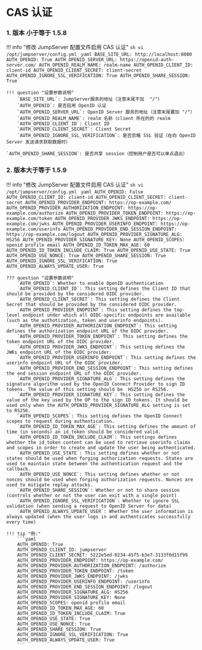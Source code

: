# CAS 认证

### 1. 版本 小于等于 1.5.8

!!! info "修改 JumpServer 配置文件启用 CAS 认证"
    ```sh
    vi /opt/jumpserver/config.yml
    ```
    ```yaml
    BASE_SITE_URL: http://localhost:8080
    AUTH_OPENID: True
    AUTH_OPENID_SERVER_URL: https://openid-auth-server.com/
    AUTH_OPENID_REALM_NAME: realm-name
    AUTH_OPENID_CLIENT_ID: client-id
    AUTH_OPENID_CLIENT_SECRET: client-secret
    AUTH_OPENID_IGNORE_SSL_VERIFICATION: True
    AUTH_OPENID_SHARE_SESSION: True
    ```

    !!! question "设置参数说明"
        `BASE_SITE_URL`: JumpServer服务的地址（注意末尾不加  "/"）
        `AUTH_OPENID`: 是否启用 OpenID 认证
        `AUTH_OPENID_SERVER_URL`: OpenID Server 服务的地址（注意末尾要加 "/"）
        `AUTH_OPENID_REALM_NAME`: realm 名称（client 所在的的 realm
        `AUTH_OPENID_CLIENT_ID`: Client ID
        `AUTH_OPENID_CLIENT_SECRET`: Client Secret
        `AUTH_OPENID_IGNORE_SSL_VERIFICATION`: 是否忽略 SSL 验证（在向 OpenID Server 发送请求获取数据时）
        `AUTH_OPENID_SHARE_SESSION`: 是否共享 session（控制用户是否可以单点退出）

### 2. 版本大于等于 1.5.9

!!! info "修改 JumpServer 配置文件启用 CAS 认证"
    ```sh
    vi /opt/jumpserver/config.yml
    ```
    ```yaml
    AUTH_OPENID: False
    AUTH_OPENID_CLIENT_ID: client-id
    AUTH_OPENID_CLIENT_SECRET: client-secret
    AUTH_OPENID_PROVIDER_ENDPOINT: https://op-example.com/
    AUTH_OPENID_PROVIDER_AUTHORIZATION_ENDPOINT: https://op-example.com/authorize
    AUTH_OPENID_PROVIDER_TOKEN_ENDPOINT: https://op-example.com/token
    AUTH_OPENID_PROVIDER_JWKS_ENDPOINT: https://op-example.com/jwks
    AUTH_OPENID_PROVIDER_USERINFO_ENDPOINT: https://op-example.com/userinfo
    AUTH_OPENID_PROVIDER_END_SESSION_ENDPOINT: https://op-example.com/logout
    AUTH_OPENID_PROVIDER_SIGNATURE_ALG: HS256
    AUTH_OPENID_PROVIDER_SIGNATURE_KEY: None
    AUTH_OPENID_SCOPES: openid profile email
    AUTH_OPENID_ID_TOKEN_MAX_AGE: 60
    AUTH_OPENID_ID_TOKEN_INCLUDE_CLAIM: True
    AUTH_OPENID_USE_STATE: True
    AUTH_OPENID_USE_NONCE: True
    AUTH_OPENID_SHARE_SESSION: True
    AUTH_OPENID_IGNORE_SSL_VERIFICATION: True
    AUTH_OPENID_ALWAYS_UPDATE_USER: True
    ```

    ??? question "设置参数说明"
        `AUTH_OPENID`: Whether to enable OpenID authentication  
        `AUTH_OPENID_CLIENT_ID`: This setting defines the Client ID that should be provided by the considered OIDC provider.  
        `AUTH_OPENID_CLIENT_SECRET`: This setting defines the Client Secret that should be provided by the considered OIDC provider.  
        `AUTH_OPENID_PROVIDER_ENDPOINT`: This setting defines the top-level endpoint under which all OIDC-specific endpoints are available (such as the authotization, token and userinfo endpoints).  
        `AUTH_OPENID_PROVIDER_AUTHORIZATION_ENDPOINT`: This setting defines the authorization endpoint URL of the OIDC provider.  
        `AUTH_OPENID_PROVIDER_TOKEN_ENDPOINT`: This setting defines the token endpoint URL of the OIDC provider.  
        `AUTH_OPENID_PROVIDER_JWKS_ENDPOINT`: This setting defines the JWKs endpoint URL of the OIDC provider.  
        `AUTH_OPENID_PROVIDER_USERINFO_ENDPOINT`: This setting defines the userinfo endpoint URL of the OIDC provider.  
        `AUTH_OPENID_PROVIDER_END_SESSION_ENDPOINT`: This setting defines the end session endpoint URL of the OIDC provider.  
        `AUTH_OPENID_PROVIDER_SIGNATURE_ALG`: This setting defines the signature algorithm used by the OpenID Connect Provider to sign ID tokens. The value of this setting should be  HS256 or RS256.  
        `AUTH_OPENID_PROVIDER_SIGNATURE_KEY`: This setting defines the value of the key used by the OP to the sign ID tokens. It should be used only when the AUTH_OPENID_PROVIDER_SIGNATURE_ALG setting is set to RS256.  
        `AUTH_OPENID_SCOPES`: This setting defines the OpenID Connect scopes to request during authentication.  
        `AUTH_OPENID_ID_TOKEN_MAX_AGE`: This setting defines the amount of time (in seconds) an id_token should be considered valid.  
        `AUTH_OPENID_ID_TOKEN_INCLUDE_CLAIM`: This settings defines whether the id_token content can be used to retrieve userinfo claims and scopes in order to create and update the user being authenticated.  
        `AUTH_OPENID_USE_STATE`: This setting defines whether or not states should be used when forging authorization requests. States are used to maintain state between the authentication request and the callback.  
        `AUTH_OPENID_USE_NONCE`: This setting defines whether or not nonces should be used when forging authorization requests. Nonces are used to mitigate replay attacks.  
        `AUTH_OPENID_SHARE_SESSION`: Whether or not to share session (controls whether or not the user can exit with a single point)  
        `AUTH_OPENID_IGNORE_SSL_VERIFICATION`: Whether to ignore SSL validation (when sending a request to OpenID Server for data)  
        `AUTH_OPENID_ALWAYS_UPDATE_USER`: Whether the user information is always updated (when the user logs in and authenticates successfully every time)  

    !!! tip "例:"
        ```yaml
        AUTH_OPENID: True
        AUTH_OPENID_CLIENT_ID: jumpserver
        AUTH_OPENID_CLIENT_SECRET: 5222e5ed-0234-45f5-b3e7-3133f0d15f99
        AUTH_OPENID_PROVIDER_ENDPOINT: https://op-example.com/
        AUTH_OPENID_PROVIDER_AUTHORIZATION_ENDPOINT: /authorize
        AUTH_OPENID_PROVIDER_TOKEN_ENDPOINT: /token
        AUTH_OPENID_PROVIDER_JWKS_ENDPOINT: /jwks
        AUTH_OPENID_PROVIDER_USERINFO_ENDPOINT: /userinfo
        AUTH_OPENID_PROVIDER_END_SESSION_ENDPOINT: /logout
        AUTH_OPENID_PROVIDER_SIGNATURE_ALG: HS256
        AUTH_OPENID_PROVIDER_SIGNATURE_KEY: None
        AUTH_OPENID_SCOPES: openid profile email
        AUTH_OPENID_ID_TOKEN_MAX_AGE: 60
        AUTH_OPENID_ID_TOKEN_INCLUDE_CLAIM: True
        AUTH_OPENID_USE_STATE: True
        AUTH_OPENID_USE_NONCE: True
        AUTH_OPENID_SHARE_SESSION: True
        AUTH_OPENID_IGNORE_SSL_VERIFICATION: True
        AUTH_OPENID_ALWAYS_UPDATE_USER: True
        ```
